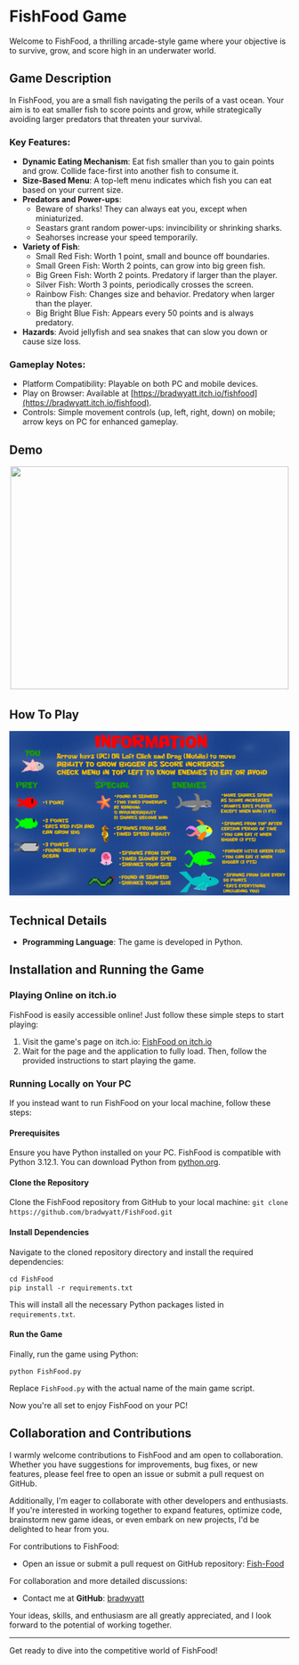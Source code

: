 # FishFood Game

Welcome to FishFood, a thrilling arcade-style game where your objective is to survive, grow, and score high in an underwater world.

## Game Description

In FishFood, you are a small fish navigating the perils of a vast ocean. Your aim is to eat smaller fish to score points and grow, while strategically avoiding larger predators that threaten your survival.

### Key Features:

- **Dynamic Eating Mechanism**: Eat fish smaller than you to gain points and grow. Collide face-first into another fish to consume it.
- **Size-Based Menu**: A top-left menu indicates which fish you can eat based on your current size.
- **Predators and Power-ups**:
  - Beware of sharks! They can always eat you, except when miniaturized.
  - Seastars grant random power-ups: invincibility or shrinking sharks.
  - Seahorses increase your speed temporarily.
- **Variety of Fish**:
  - Small Red Fish: Worth 1 point, small and bounce off boundaries.
  - Small Green Fish: Worth 2 points, can grow into big green fish.
  - Big Green Fish: Worth 2 points. Predatory if larger than the player.
  - Silver Fish: Worth 3 points, periodically crosses the screen.
  - Rainbow Fish: Changes size and behavior. Predatory when larger than the player.
  - Big Bright Blue Fish: Appears every 50 points and is always predatory.
- **Hazards**: Avoid jellyfish and sea snakes that can slow you down or cause size loss.

### Gameplay Notes:

- Platform Compatibility: Playable on both PC and mobile devices.
- Play on Browser: Available at [https://bradwyatt.itch.io/fishfood](https://bradwyatt.itch.io/fishfood).
- Controls: Simple movement controls (up, left, right, down) on mobile; arrow keys on PC for enhanced gameplay.

## Demo

<p align="center">
  <img src="https://github.com/bradwyatt/Fish-Food/blob/master/Docs/demo.gif?raw=true" width="500" height="400"></img>
</p>

## How To Play

![ScreenShot](/Docs/InfoScreen.PNG)

## Technical Details

- **Programming Language**: The game is developed in Python.



## Installation and Running the Game

### Playing Online on itch.io

FishFood is easily accessible online! Just follow these simple steps to start playing:

1. Visit the game's page on itch.io: [FishFood on itch.io](https://bradwyatt.itch.io/fishfood)
2. Wait for the page and the application to fully load. Then, follow the provided instructions to start playing the game.

### Running Locally on Your PC

If you instead want to run FishFood on your local machine, follow these steps:

#### Prerequisites
Ensure you have Python installed on your PC. FishFood is compatible with Python 3.12.1. You can download Python from [python.org](https://www.python.org/downloads/).

#### Clone the Repository
Clone the FishFood repository from GitHub to your local machine:
```git clone https://github.com/bradwyatt/FishFood.git```

#### Install Dependencies
Navigate to the cloned repository directory and install the required dependencies:
```
cd FishFood
pip install -r requirements.txt
```
This will install all the necessary Python packages listed in `requirements.txt`.

#### Run the Game
Finally, run the game using Python:
```
python FishFood.py
```

Replace `FishFood.py` with the actual name of the main game script.

Now you're all set to enjoy FishFood on your PC!


## Collaboration and Contributions

I warmly welcome contributions to FishFood and am open to collaboration. Whether you have suggestions for improvements, bug fixes, or new features, please feel free to open an issue or submit a pull request on GitHub.

Additionally, I'm eager to collaborate with other developers and enthusiasts. If you're interested in working together to expand features, optimize code, brainstorm new game ideas, or even embark on new projects, I'd be delighted to hear from you. 

For contributions to FishFood:
- Open an issue or submit a pull request on GitHub repository: [Fish-Food](https://github.com/bradwyatt/Fish-Food)

For collaboration and more detailed discussions:
- Contact me at **GitHub**: [bradwyatt](https://github.com/bradwyatt)

Your ideas, skills, and enthusiasm are all greatly appreciated, and I look forward to the potential of working together.

---

Get ready to dive into the competitive world of FishFood!
